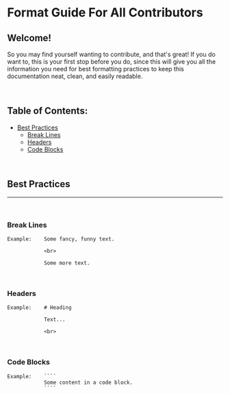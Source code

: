 # Format Guide For All Contributors

## Welcome!

So you may find yourself wanting to contribute, and that's great! If you do want to, this is your first stop before you do, since this will give you all the information you need for best formatting practices to keep this documentation neat, clean, and easily readable.

<br>

## Table of Contents:

- [Best Practices](#best-practices)
  - [Break Lines](#break-lines)
  - [Headers](#headers)
  - [Code Blocks](#code-blocks)

<br>

## Best Practices

---

<br>

### Break Lines

````
Example:    Some fancy, funny text.

            <br>

            Some more text.
````

<br>

### Headers

````
Example:    # Heading

            Text...

            <br>
````

<br>

### Code Blocks

````
Example:    ````
            Some content in a code block.
            ````
````